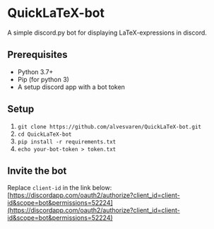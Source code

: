 # QuickLaTeX-bot

A simple discord.py bot for displaying LaTeX-expressions in discord.

## Prerequisites

- Python 3.7+
- Pip (for python 3)
- A setup discord app with a bot token

## Setup

1. `git clone https://github.com/alvesvaren/QuickLaTeX-bot.git`
2. `cd QuickLaTeX-bot`
3. `pip install -r requirements.txt`
4. `echo your-bot-token > token.txt`

## Invite the bot

Replace `client-id` in the link below:
[https://discordapp.com/oauth2/authorize?client_id=client-id&scope=bot&permissions=52224](https://discordapp.com/oauth2/authorize?client_id=client-id&scope=bot&permissions=52224)
